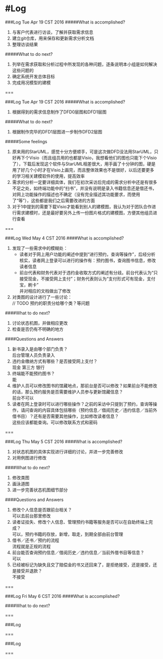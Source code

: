 #Log
===

###Log Tue Apr 19 CST 2016
#####What is accomplished?
1. 与客户代表进行访谈，了解并获取需求信息
2. 建立git仓库，用来保存和更新需求分析文档
3. 整理访谈结果

#####What to do next?
1. 列举在需求获取和分析过程中所发现的各种问题，逐条说明本小组是如何解决这些问题的
2. 确定系统开发总体目标
3. 完成用况模型的建模

===

###Log Tue Apr 19 CST 2016
#####What is accomplished?
1. 根据得到的需求信息制作了DFD0层图和DFD1层图

#####What to do next?
1. 根据制作完毕的DFD1层图进一步制作DFD2层图

#####Some feelings
1. 原来用的StarUML，感觉十分方便顺手，可是这次做DFD没法用StarUML，只好再下个Visio（而且组员用的也都是Visio，我想看他们的图也只能下个Visio了），下载后发现这个软件与StarUML相差很大，用手画了十分钟的图，硬是用了好几个小时才在Visio上画完，而且整体效果也不是很好，以后还要更多的学习相关建模软件的使用，提高效率
2. 需求的分析一定要详细具体，我们在初次采访后完成的需求分析中还是有很多不足之处，如终端功能中的“扫书”，并没有说明是录入书籍信息还是借还书，对网上功能操作的描述也不确定（没有完全描述其功能要求，而使用了“等”），这些都是我们之后需要改进的方面
3. 对于1中提到的需要下载Visio才能看到别人的建模图，我认为对于团队合作进行需求建模时，还是最好要另外上传一份图片格式的建模图，方便其他组员进行查看


===

###Log Wed May 4 CST 2016
####What is accomplished?
1. 发现了一些需求中的模糊处：
	* 读者对于网上用户功能的阐述中提到“进行预约，查询等操作”，后经分析核实，读者网上登录可以进行的操作有：预约图书，查询图书信息，修改读者信息
	* 前台代表和财务代表对于违约金收取方式的阐述有分歧。前台代表认为“只接受现金，不接受网上支付”；财务代表则认为“支付形式可有现金，支付宝，刷卡”<br>
	并对相应的文档做出了修改
2. 对类图的设计进行了一些讨论：<br>
	// TODO 预约的职责分给哪个类？等问题

####What to do next?
1. 讨论状态机图，并做相应更改
2. 检查是否仍有不明确的地方

####Questions and Answers
1. 新书录入是由哪个部门负责？<br>
	后台管理人员负责录入
2. 违约金缴纳方式有哪些？是否接受网上支付？<br>
	现金 第三方 银行
3. 终端能不能预约图书？<br>
	能
4. 维护人员可以修改图书的馆藏地点，那前台是否可以修改？如果前台不能修改的话，那么预约服务是否需要维护人员参与更新馆藏信息？<br>
	前台不可以
5. 读者在网上登录时可以进行哪些操作？之前的采访中只提到了预约，查询等操作，请问查询的内容具体包括哪些（预约信息／借阅历史／违约信息／当前外借书目）？还有是否需要其他操作，比如修改读者信息？<br>
	这些应该都能查询。可以修改联系方式和密码

===

###Log Thu May 5 CST 2016
####What is accomplished?
1. 对状态机图的具体实现进行详细的讨论，并进一步完善修改
2. 对用例图进行修改

####What to do next?
1. 修改类图
2. 画泳道图
3. 进一步完善状态机图细节部分

####Questions and Answers
1. 修改个人信息是否跟前台相关？<br>
	可以去前台那里修改
2. 读者证挂失、修改个人信息、管理预约书籍等服务是否可以在自助终端上完成？<br>
	可以，预约书籍的存放，新增，取走，到期全部由前台管理
3. 借书／还书／预约的流程<br>
	流程就是正规的流程
4. 前台能否查询预约信息／借阅历史／违约信息／当前外借书目等信息？<br>	可以
5. 已经被标记为缺失且交了赔偿金的书又还回来了，是拒绝接受，还是接受，还是接受并退款？<br>
	不接受

===

###Log Fri May 6 CST 2016
####What is accomplished?

####What to do next?


===

###Log

===

###Log

===